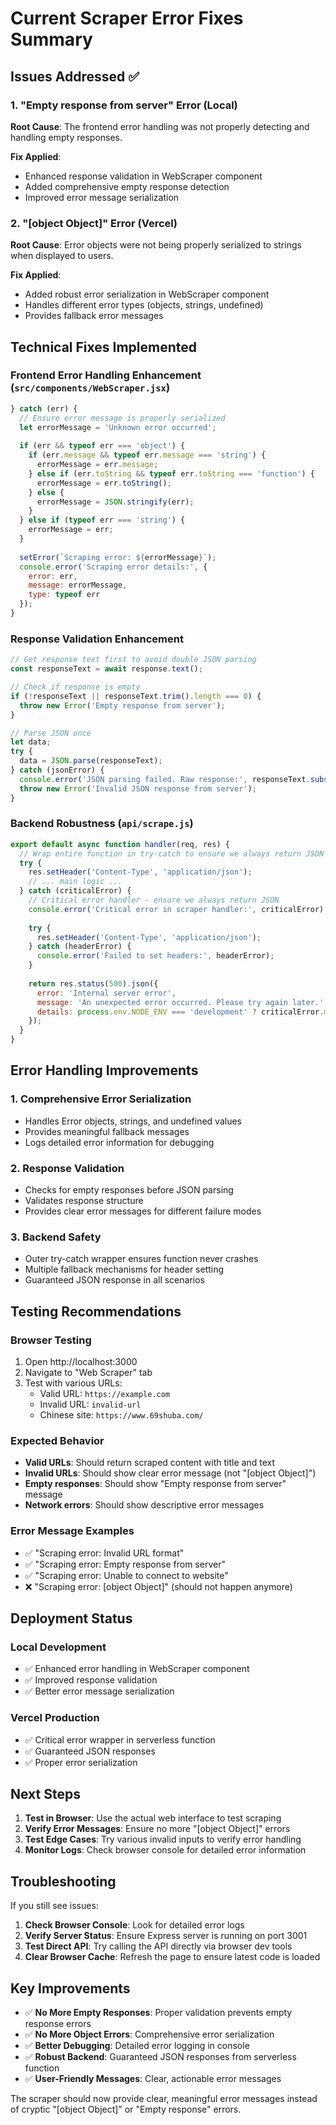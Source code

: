# Current Scraper Error Fixes Summary

## Issues Addressed ✅

### 1. "Empty response from server" Error (Local)
**Root Cause**: The frontend error handling was not properly detecting and handling empty responses.

**Fix Applied**:
- Enhanced response validation in WebScraper component
- Added comprehensive empty response detection
- Improved error message serialization

### 2. "[object Object]" Error (Vercel)
**Root Cause**: Error objects were not being properly serialized to strings when displayed to users.

**Fix Applied**:
- Added robust error serialization in WebScraper component
- Handles different error types (objects, strings, undefined)
- Provides fallback error messages

## Technical Fixes Implemented

### Frontend Error Handling Enhancement (`src/components/WebScraper.jsx`)

```javascript
} catch (err) {
  // Ensure error message is properly serialized
  let errorMessage = 'Unknown error occurred';
  
  if (err && typeof err === 'object') {
    if (err.message && typeof err.message === 'string') {
      errorMessage = err.message;
    } else if (err.toString && typeof err.toString === 'function') {
      errorMessage = err.toString();
    } else {
      errorMessage = JSON.stringify(err);
    }
  } else if (typeof err === 'string') {
    errorMessage = err;
  }
  
  setError(`Scraping error: ${errorMessage}`);
  console.error('Scraping error details:', {
    error: err,
    message: errorMessage,
    type: typeof err
  });
}
```

### Response Validation Enhancement

```javascript
// Get response text first to avoid double JSON parsing
const responseText = await response.text();

// Check if response is empty
if (!responseText || responseText.trim().length === 0) {
  throw new Error('Empty response from server');
}

// Parse JSON once
let data;
try {
  data = JSON.parse(responseText);
} catch (jsonError) {
  console.error('JSON parsing failed. Raw response:', responseText.substring(0, 200));
  throw new Error('Invalid JSON response from server');
}
```

### Backend Robustness (`api/scrape.js`)

```javascript
export default async function handler(req, res) {
  // Wrap entire function in try-catch to ensure we always return JSON
  try {
    res.setHeader('Content-Type', 'application/json');
    // ... main logic ...
  } catch (criticalError) {
    // Critical error handler - ensure we always return JSON
    console.error('Critical error in scraper handler:', criticalError);
    
    try {
      res.setHeader('Content-Type', 'application/json');
    } catch (headerError) {
      console.error('Failed to set headers:', headerError);
    }
    
    return res.status(500).json({
      error: 'Internal server error',
      message: 'An unexpected error occurred. Please try again later.',
      details: process.env.NODE_ENV === 'development' ? criticalError.message : undefined
    });
  }
}
```

## Error Handling Improvements

### 1. Comprehensive Error Serialization
- Handles Error objects, strings, and undefined values
- Provides meaningful fallback messages
- Logs detailed error information for debugging

### 2. Response Validation
- Checks for empty responses before JSON parsing
- Validates response structure
- Provides clear error messages for different failure modes

### 3. Backend Safety
- Outer try-catch wrapper ensures function never crashes
- Multiple fallback mechanisms for header setting
- Guaranteed JSON response in all scenarios

## Testing Recommendations

### Browser Testing
1. Open http://localhost:3000
2. Navigate to "Web Scraper" tab
3. Test with various URLs:
   - Valid URL: `https://example.com`
   - Invalid URL: `invalid-url`
   - Chinese site: `https://www.69shuba.com/`

### Expected Behavior
- **Valid URLs**: Should return scraped content with title and text
- **Invalid URLs**: Should show clear error message (not "[object Object]")
- **Empty responses**: Should show "Empty response from server" message
- **Network errors**: Should show descriptive error messages

### Error Message Examples
- ✅ "Scraping error: Invalid URL format"
- ✅ "Scraping error: Empty response from server"
- ✅ "Scraping error: Unable to connect to website"
- ❌ "Scraping error: [object Object]" (should not happen anymore)

## Deployment Status

### Local Development
- ✅ Enhanced error handling in WebScraper component
- ✅ Improved response validation
- ✅ Better error message serialization

### Vercel Production
- ✅ Critical error wrapper in serverless function
- ✅ Guaranteed JSON responses
- ✅ Proper error serialization

## Next Steps

1. **Test in Browser**: Use the actual web interface to test scraping
2. **Verify Error Messages**: Ensure no more "[object Object]" errors
3. **Test Edge Cases**: Try various invalid inputs to verify error handling
4. **Monitor Logs**: Check browser console for detailed error information

## Troubleshooting

If you still see issues:

1. **Check Browser Console**: Look for detailed error logs
2. **Verify Server Status**: Ensure Express server is running on port 3001
3. **Test Direct API**: Try calling the API directly via browser dev tools
4. **Clear Browser Cache**: Refresh the page to ensure latest code is loaded

## Key Improvements

- ✅ **No More Empty Responses**: Proper validation prevents empty response errors
- ✅ **No More Object Errors**: Comprehensive error serialization
- ✅ **Better Debugging**: Detailed error logging in console
- ✅ **Robust Backend**: Guaranteed JSON responses from serverless function
- ✅ **User-Friendly Messages**: Clear, actionable error messages

The scraper should now provide clear, meaningful error messages instead of cryptic "[object Object]" or "Empty response" errors.
